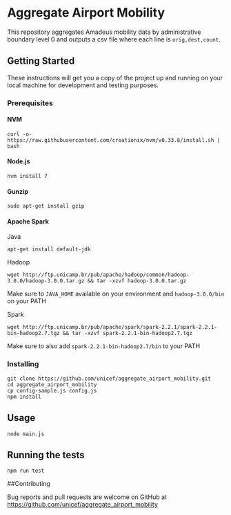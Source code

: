 # Aggregate Airport Mobility

This repository aggregates Amadeus mobility data by administrative boundary level 0 and outputs a csv file
where each line is `orig,dest,count`.

## Getting Started

These instructions will get you a copy of the project up and running on your local machine for development and testing purposes.

### Prerequisites

#### NVM
```
curl -o- https://raw.githubusercontent.com/creationix/nvm/v0.33.8/install.sh | bash
```

#### Node.js
```
nvm install 7
```

#### Gunzip
```
sudo apt-get install gzip
```

#### Apache Spark

Java
```
apt-get install default-jdk
```

Hadoop
```
wget http://ftp.unicamp.br/pub/apache/hadoop/common/hadoop-3.0.0/hadoop-3.0.0.tar.gz && tar -xzvf hadoop-3.0.0.tar.gz 
```

Make sure to `JAVA_HOME` available on your environment and `hadoop-3.0.0/bin` on your PATH


Spark
```
wget http://ftp.unicamp.br/pub/apache/spark/spark-2.2.1/spark-2.2.1-bin-hadoop2.7.tgz && tar -xzvf spark-2.2.1-bin-hadoop2.7.tgz
```

Make sure to also add `spark-2.2.1-bin-hadoop2.7/bin` to your PATH


### Installing

```
git clone https://github.com/unicef/aggregate_airport_mobility.git
cd aggregate_airport_mobility
cp config-sample.js config.js
npm install
```

## Usage

```
node main.js
```

## Running the tests

```
npm run test
```

##Contributing

Bug reports and pull requests are welcome on GitHub at https://github.com/unicef/aggregate_airport_mobility
